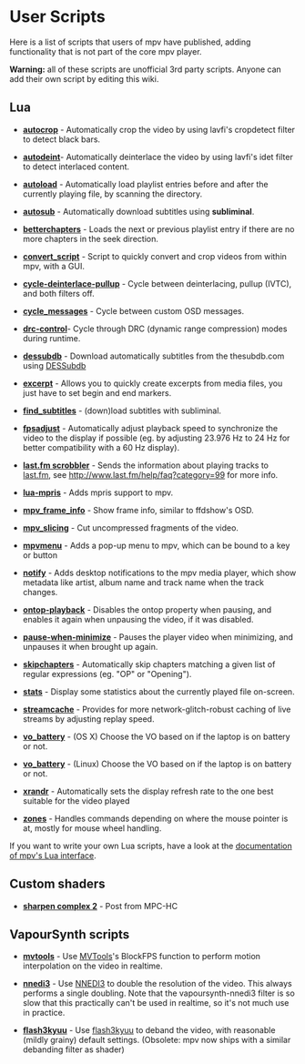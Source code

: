# User Scripts

Here is a list of scripts that users of mpv have published, adding functionality that is not part of the core mpv player.

**Warning:** all of these scripts are unofficial 3rd party scripts. Anyone can add their own script by editing this wiki.

## Lua

* **[autocrop](https://github.com/mpv-player/mpv/blob/master/TOOLS/lua/autocrop.lua)** - Automatically crop the video by using lavfi's cropdetect filter to detect black bars.

* **[autodeint](https://github.com/mpv-player/mpv/blob/master/TOOLS/lua/autodeint.lua)**- Automatically deinterlace the video by using lavfi's idet filter to detect interlaced content.

* **[autoload](https://github.com/mpv-player/mpv/blob/master/TOOLS/lua/autoload.lua)** - Automatically load playlist entries before and after the currently playing file, by scanning the directory.

* **[autosub](https://gist.github.com/selsta/ce3fb37e775dbd15c698)** - Automatically download subtitles using **subliminal**.

* **[betterchapters](https://gist.github.com/Hakkin/4f978a5c87c31f7fe3ae)** - Loads the next or previous playlist entry if there are no more chapters in the seek direction.

* **[convert_script](https://gist.github.com/Zehkul/25ea7ae77b30af959be0)** - Script to quickly convert and crop videos from within mpv, with a GUI.

* **[cycle-deinterlace-pullup](https://github.com/mpv-player/mpv/blob/master/TOOLS/lua/cycle-deinterlace-pullup.lua)** - Cycle between deinterlacing, pullup (IVTC), and both filters off.

* **[cycle_messages](https://gist.github.com/rrooij/59f57ff5f5a952e56bbb)** - Cycle between custom OSD messages.

* **[drc-control](https://github.com/mpv-player/mpv/blob/master/TOOLS/lua/drc-control.lua)**- Cycle through DRC (dynamic range compression) modes during runtime.

* **[dessubdb](https://github.com/demanuel/dessubdb/blob/master/mpv.lua)** - Download automatically subtitles from the thesubdb.com using [DESSubdb](https://github.com/demanuel/dessubdb)

* **[excerpt](https://github.com/lvml/mpv-plugin-excerpt)** - Allows you to quickly create excerpts from media files, you just have to set begin and end markers.

* **[find_subtitles](https://github.com/directorscut82/find_subtitles)** - (down)load subtitles with subliminal.

* **[fpsadjust](https://github.com/haasn/gentoo-conf/blob/nanodesu/home/nand/.mpv/scripts/fpsadjust.lua)** - Automatically adjust playback speed to synchronize the video to the display if possible (eg. by adjusting 23.976 Hz to 24 Hz for better compatibility with a 60 Hz display).

* **[last.fm scrobbler](https://github.com/l29ah/w3crapcli/blob/master/last.fm/mpv-lastfm.lua)** - Sends the information about playing tracks to [last.fm](http://last.fm/), see http://www.last.fm/help/faq?category=99 for more info.

* **[lua-mpris](https://github.com/dodo/lua-mpris)** - Adds mpris support to mpv.

* **[mpv_frame_info](https://github.com/Kagami/mpv_frame_info)** - Show frame info, similar to ffdshow's OSD.

* **[mpv_slicing](https://github.com/Kagami/mpv_slicing)** - Cut uncompressed fragments of the video.

* **[mpvmenu](https://github.com/nezumisama/mpvmenu)** - Adds a pop-up menu to mpv, which can be bound to a key or button

* **[notify](https://github.com/rohieb/mpv-notify)** - Adds desktop notifications to the mpv media player, which show metadata like artist, album name and track name when the track changes.

* **[ontop-playback](https://github.com/mpv-player/mpv/blob/master/TOOLS/lua/ontop-playback.lua)** - Disables the ontop property when pausing, and enables it again when unpausing the video, if it was disabled.

* **[pause-when-minimize](https://github.com/mpv-player/mpv/blob/master/TOOLS/lua/pause-when-minimize.lua)** - Pauses the player video when minimizing, and unpauses it when brought up again.

* **[skipchapters](https://github.com/haasn/gentoo-conf/blob/nanodesu/home/nand/.mpv/scripts/avail/skipchapters.lua)** - Automatically skip chapters matching a given list of regular expressions (eg. "OP" or "Opening").

* **[stats](https://github.com/Argon-/mpv-stats/)** - Display some statistics about the currently played file on-screen.

* **[streamcache](https://github.com/lvml/mpv-plugin-streamcache)** - Provides for more network-glitch-robust caching of live streams by adjusting replay speed.

* **[vo_battery](https://gist.github.com/selsta/9ac023688885053d42ca)** - (OS X) Choose the VO based on if the laptop is on battery or not.

* **[vo_battery](https://gist.github.com/ElegantMonkey/04924e899648e84f2e18)** - (Linux) Choose the VO based on if the laptop is on battery or not.

* **[xrandr](https://github.com/lvml/mpv-plugin-xrandr)** - Automatically sets the display refresh rate to the one best suitable for the video played

* **[zones](https://github.com/mpv-player/mpv/blob/master/TOOLS/lua/zones.lua)** - Handles commands depending on where the mouse pointer is at, mostly for mouse wheel handling.

If you want to write your own Lua scripts, have a look at the [documentation of mpv's Lua interface](https://github.com/mpv-player/mpv/blob/master/DOCS/man/lua.rst).


## Custom shaders

* **[sharpen complex 2](https://gist.github.com/zxx1/862dcfb171ddc3fa8832)** - Post from MPC-HC


## VapourSynth scripts

* **[mvtools](https://github.com/haasn/gentoo-conf/blob/nanodesu/home/nand/.mpv/filters/mvtools.vpy)** - Use [MVTools](https://github.com/dubhater/vapoursynth-mvtools)'s BlockFPS function to perform motion interpolation on the video in realtime.

* **[nnedi3](https://github.com/haasn/gentoo-conf/blob/nanodesu/home/nand/.mpv/filters/nnedi3.vpy)** - Use [NNEDI3](https://github.com/dubhater/vapoursynth-nnedi3) to double the resolution of the video. This always performs a single doubling. Note that the vapoursynth-nnedi3 filter is so slow that this practically can't be used in realtime, so it's not much use in practice.

* **[flash3kyuu](https://github.com/haasn/gentoo-conf/blob/nanodesu/home/nand/.mpv/filters/flash3kyuu.vpy)** - Use [flash3kyuu](https://github.com/SAPikachu/flash3kyuu_deband) to deband the video, with reasonable (mildly grainy) default settings. (Obsolete: mpv now ships with a similar debanding filter as shader)
